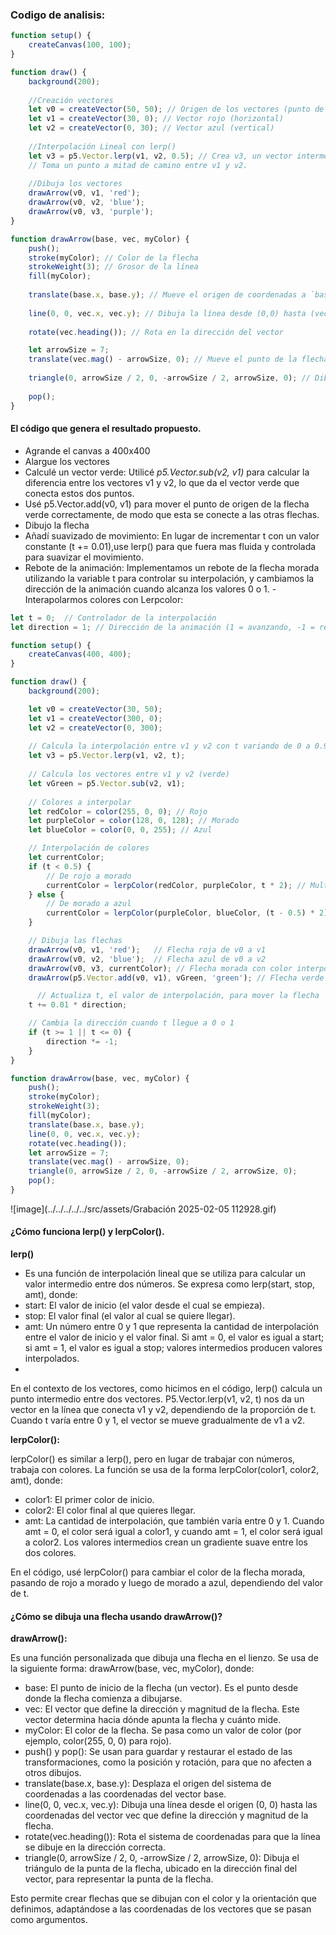 ### Codigo de analisis:
```js
function setup() {
    createCanvas(100, 100);
}

function draw() {
    background(200);
    
    //Creación vectores 
    let v0 = createVector(50, 50); // Origen de los vectores (punto de inicio)
    let v1 = createVector(30, 0); // Vector rojo (horizontal)
    let v2 = createVector(0, 30); // Vector azul (vertical)
    
    //Interpolación Lineal con lerp()
    let v3 = p5.Vector.lerp(v1, v2, 0.5); // Crea v3, un vector intermedio entre v1 y v2
    // Toma un punto a mitad de camino entre v1 y v2.
    
    //Dibuja los vectores
    drawArrow(v0, v1, 'red');
    drawArrow(v0, v2, 'blue');
    drawArrow(v0, v3, 'purple');
}

function drawArrow(base, vec, myColor) {
    push();
    stroke(myColor); // Color de la flecha
    strokeWeight(3); // Grosor de la línea
    fill(myColor);
    
    translate(base.x, base.y); // Mueve el origen de coordenadas a `base`
    
    line(0, 0, vec.x, vec.y); // Dibuja la línea desde (0,0) hasta (vec.x, vec.y)
    
    rotate(vec.heading()); // Rota en la dirección del vector

    let arrowSize = 7;
    translate(vec.mag() - arrowSize, 0); // Mueve el punto de la flecha
    
    triangle(0, arrowSize / 2, 0, -arrowSize / 2, arrowSize, 0); // Dibuja la punta de la flecha
    
    pop();
}
```

#### El código que genera el resultado propuesto.
- Agrande el canvas a 400x400
- Alargue los vectores
- Calculé un vector verde: Utilicé *p5.Vector.sub(v2, v1)* para calcular la diferencia entre los vectores v1 y v2, lo que da el vector verde que conecta estos dos puntos.
- Usé p5.Vector.add(v0, v1) para mover el punto de origen de la flecha verde correctamente, de modo que esta se conecte a las otras flechas.
- Dibujo la flecha
- Añadí suavizado de movimiento: En lugar de incrementar t con un valor constante (t += 0.01),use lerp() para que fuera mas fluida y controlada para suavizar el movimiento.
- Rebote de la animación: Implementamos un rebote de la flecha morada utilizando la variable t para controlar su interpolación, y cambiamos la dirección de la animación cuando alcanza los valores 0 o 1.
-Interapolarmos colores con Lerpcolor: 
```js
let t = 0;  // Controlador de la interpolación
let direction = 1; // Dirección de la animación (1 = avanzando, -1 = retrocediendo)

function setup() {
    createCanvas(400, 400);
}

function draw() {
    background(200);

    let v0 = createVector(30, 50);
    let v1 = createVector(300, 0);
    let v2 = createVector(0, 300);
  
    // Calcula la interpolación entre v1 y v2 con t variando de 0 a 0.99
    let v3 = p5.Vector.lerp(v1, v2, t);
  
    // Calcula los vectores entre v1 y v2 (verde)
    let vGreen = p5.Vector.sub(v2, v1);
  
    // Colores a interpolar
    let redColor = color(255, 0, 0); // Rojo
    let purpleColor = color(128, 0, 128); // Morado
    let blueColor = color(0, 0, 255); // Azul

    // Interpolación de colores
    let currentColor;
    if (t < 0.5) {
        // De rojo a morado
        currentColor = lerpColor(redColor, purpleColor, t * 2); // Multiplicamos por 2 para que el cambio ocurra más rápido en la primera mitad
    } else {
        // De morado a azul
        currentColor = lerpColor(purpleColor, blueColor, (t - 0.5) * 2); // Multiplicamos por 2 para que el cambio ocurra más rápido en la segunda mitad
    }

    // Dibuja las flechas
    drawArrow(v0, v1, 'red');   // Flecha roja de v0 a v1
    drawArrow(v0, v2, 'blue');  // Flecha azul de v0 a v2
    drawArrow(v0, v3, currentColor); // Flecha morada con color interpolado
    drawArrow(p5.Vector.add(v0, v1), vGreen, 'green'); // Flecha verde de v1 a v2

      // Actualiza t, el valor de interpolación, para mover la flecha
    t += 0.01 * direction;

    // Cambia la dirección cuando t llegue a 0 o 1
    if (t >= 1 || t <= 0) {
        direction *= -1;  
    }
}

function drawArrow(base, vec, myColor) {
    push();
    stroke(myColor);
    strokeWeight(3);
    fill(myColor);
    translate(base.x, base.y);
    line(0, 0, vec.x, vec.y);
    rotate(vec.heading());
    let arrowSize = 7;
    translate(vec.mag() - arrowSize, 0);
    triangle(0, arrowSize / 2, 0, -arrowSize / 2, arrowSize, 0);
    pop();
}
```

![image](../../../../../src/assets/Grabación 2025-02-05 112928.gif)
#### ¿Cómo funciona lerp() y lerpColor().

**lerp()**

- Es una función de interpolación lineal que se utiliza para calcular un valor intermedio entre dos números. Se expresa como lerp(start, stop, amt), donde:
- start: El valor de inicio (el valor desde el cual se empieza).
- stop: El valor final (el valor al cual se quiere llegar).
- amt: Un número entre 0 y 1 que representa la cantidad de interpolación entre el valor de inicio y el valor final. Si amt = 0, el valor es igual a start; si amt = 1, el valor es igual a stop; valores intermedios producen valores interpolados.
- 
En el contexto de los vectores, como hicimos en el código, lerp() calcula un punto intermedio entre dos vectores. P5.Vector.lerp(v1, v2, t) nos da un vector en la línea que conecta v1 y v2, dependiendo de la proporción de t. Cuando t varía entre 0 y 1, el vector se mueve gradualmente de v1 a v2.

**lerpColor():**

lerpColor() es similar a lerp(), pero en lugar de trabajar con números, trabaja con colores. La función se usa de la forma lerpColor(color1, color2, amt), donde:

- color1: El primer color de inicio.
- color2: El color final al que quieres llegar.
- amt: La cantidad de interpolación, que también varía entre 0 y 1. Cuando amt = 0, el color será igual a color1, y cuando amt = 1, el color será igual a color2. Los valores intermedios crean un gradiente suave entre los dos colores.
  
En el código, usé lerpColor() para cambiar el color de la flecha morada, pasando de rojo a morado y luego de morado a azul, dependiendo del valor de t.

#### ¿Cómo se dibuja una flecha usando drawArrow()?

**drawArrow():**

Es una función personalizada que dibuja una flecha en el lienzo. Se usa de la siguiente forma: drawArrow(base, vec, myColor), donde:

- base: El punto de inicio de la flecha (un vector). Es el punto desde donde la flecha comienza a dibujarse.
- vec: El vector que define la dirección y magnitud de la flecha. Este vector determina hacia dónde apunta la flecha y cuánto mide.
- myColor: El color de la flecha. Se pasa como un valor de color (por ejemplo, color(255, 0, 0) para rojo).
- push() y pop(): Se usan para guardar y restaurar el estado de las transformaciones, como la posición y rotación, para que no afecten a otros dibujos.
- translate(base.x, base.y): Desplaza el origen del sistema de coordenadas a las coordenadas del vector base.
- line(0, 0, vec.x, vec.y): Dibuja una línea desde el origen (0, 0) hasta las coordenadas del vector vec que define la dirección y magnitud de la flecha.
- rotate(vec.heading()): Rota el sistema de coordenadas para que la línea se dibuje en la dirección correcta.
- triangle(0, arrowSize / 2, 0, -arrowSize / 2, arrowSize, 0): Dibuja el triángulo de la punta de la flecha, ubicado en la dirección final del vector, para representar la punta de la flecha.
  
Esto permite crear flechas que se dibujan con el color y la orientación que definimos, adaptándose a las coordenadas de los vectores que se pasan como argumentos.
